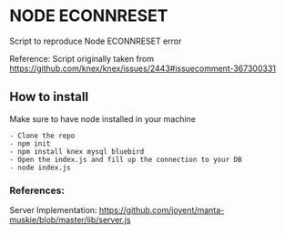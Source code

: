 # NODE ECONNRESET

Script to reproduce Node ECONNRESET error

Reference: Script originally taken from https://github.com/knex/knex/issues/2443#issuecomment-367300331

## How to install

Make sure to have node installed in your machine

```
- Clone the repo
- npm init
- npm install knex mysql bluebird
- Open the index.js and fill up the connection to your DB
- node index.js
```

### References:

Server Implementation: https://github.com/joyent/manta-muskie/blob/master/lib/server.js
